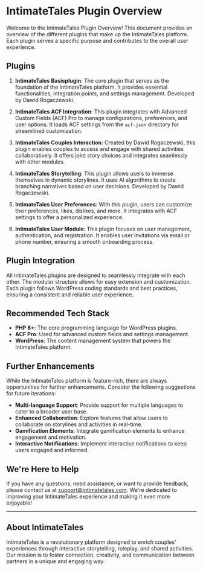 # IntimateTales Plugin Overview

Welcome to the IntimateTales Plugin Overview! This document provides an overview of the different plugins that make up the IntimateTales platform. Each plugin serves a specific purpose and contributes to the overall user experience.

## Plugins

1. **IntimateTales Basisplugin**: The core plugin that serves as the foundation of the IntimateTales platform. It provides essential functionalities, integration points, and settings management. Developed by Dawid Rogaczewski.

2. **IntimateTales ACF Integration**: This plugin integrates with Advanced Custom Fields (ACF) Pro to manage configurations, preferences, and user options. It loads ACF settings from the `acf-json` directory for streamlined customization.

3. **IntimateTales Couples Interaction**: Created by Dawid Rogaczewski, this plugin enables couples to access and engage with shared activities collaboratively. It offers joint story choices and integrates seamlessly with other modules.

4. **IntimateTales Storytelling**: This plugin allows users to immerse themselves in dynamic storylines. It uses AI algorithms to create branching narratives based on user decisions. Developed by Dawid Rogaczewski.

5. **IntimateTales User Preferences**: With this plugin, users can customize their preferences, likes, dislikes, and more. It integrates with ACF settings to offer a personalized experience.

6. **IntimateTales User Module**: This plugin focuses on user management, authentication, and registration. It enables user invitations via email or phone number, ensuring a smooth onboarding process.

## Plugin Integration

All IntimateTales plugins are designed to seamlessly integrate with each other. The modular structure allows for easy extension and customization. Each plugin follows WordPress coding standards and best practices, ensuring a consistent and reliable user experience.

## Recommended Tech Stack

- **PHP 8+**: The core programming language for WordPress plugins.
- **ACF Pro**: Used for advanced custom fields and settings management.
- **WordPress**: The content management system that powers the IntimateTales platform.

## Further Enhancements

While the IntimateTales platform is feature-rich, there are always opportunities for further enhancements. Consider the following suggestions for future iterations:

- **Multi-language Support**: Provide support for multiple languages to cater to a broader user base.
- **Enhanced Collaboration**: Explore features that allow users to collaborate on storylines and activities in real-time.
- **Gamification Elements**: Integrate gamification elements to enhance engagement and motivation.
- **Interactive Notifications**: Implement interactive notifications to keep users engaged and informed.

## We're Here to Help

If you have any questions, need assistance, or want to provide feedback, please contact us at support@intimatetales.com. We're dedicated to improving your IntimateTales experience and making it even more enjoyable!

---

## About IntimateTales

IntimateTales is a revolutionary platform designed to enrich couples' experiences through interactive storytelling, roleplay, and shared activities. Our mission is to foster connection, creativity, and communication between partners in a unique and engaging way.
